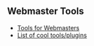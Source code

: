 ## Webmaster Tools

* [Tools for Webmasters](https://helgesverre.com/blog/tools-for-webmasters/)
* [List of cool tools/plugins](http://inspiredm.com/30-tools-mind-starting-new-project/)
